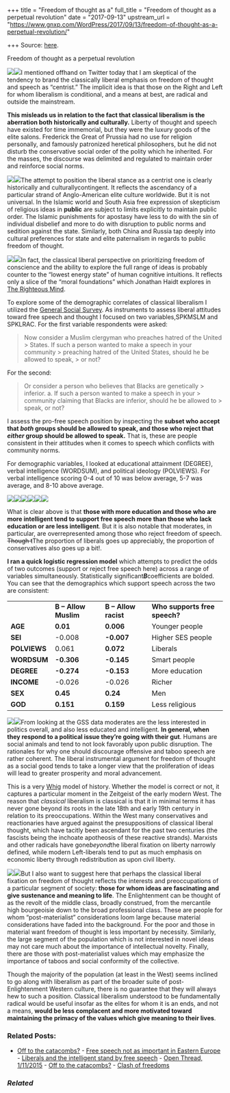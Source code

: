 +++
title = "Freedom of thought as a"
full_title = "Freedom of thought as a perpetual revolution"
date = "2017-09-13"
upstream_url = "https://www.gnxp.com/WordPress/2017/09/13/freedom-of-thought-as-a-perpetual-revolution/"

+++
Source: [here](https://www.gnxp.com/WordPress/2017/09/13/freedom-of-thought-as-a-perpetual-revolution/).

Freedom of thought as a perpetual revolution

[![](https://i0.wp.com/www.gnxp.com/WordPress/wp-content/uploads/2017/09/onLiberty.jpeg?resize=182%2C277)![](https://i0.wp.com/www.gnxp.com/WordPress/wp-content/uploads/2017/09/onLiberty.jpeg?resize=182%2C277)](https://www.amazon.com/exec/obidos/ASIN/B00A735PTG/geneexpressio-20)I mentioned offhand on Twitter today that I am skeptical of the tendency to brand the classically liberal emphasis on freedom of thought and speech as “centrist.” The implicit idea is that those on the Right and Left for whom liberalism is conditional, and a means at best, are radical and outside the mainstream.

**This misleads us in relation to the fact that classical liberalism is the aberration both historically and culturally.** Liberty of thought and speech have existed for time immemorial, but they were the luxury goods of the elite salons. Frederick the Great of Prussia had no use for religion personally, and famously patronized heretical philosophers, but he did not disturb the conservative social order of the polity which he inherited. For the masses, the discourse was delimited and regulated to maintain order and reinforce social norms.

[![](https://i0.wp.com/www.gnxp.com/WordPress/wp-content/uploads/2017/09/system_of_liberty.jpeg?resize=183%2C275)![](https://i0.wp.com/www.gnxp.com/WordPress/wp-content/uploads/2017/09/system_of_liberty.jpeg?resize=183%2C275)](https://www.amazon.com/exec/obidos/ASIN/0521182093/geneexpressio-20)The attempt to position the liberal stance as a centrist one is clearly historically and culturallycontingent. It reflects the ascendancy of a particular strand of Anglo-American elite culture worldwide. But it is not universal. In the Islamic world and South Asia free expression of skepticism of religious ideas in **public** are subject to limits explicitly to maintain public order. The Islamic punishments for apostasy have less to do with the sin of individual disbelief and more to do with disruption to public norms and sedition against the state. Similarly, both China and Russia tap deeply into cultural preferences for state and elite paternalism in regards to public freedom of thought.

[![](https://i0.wp.com/www.gnxp.com/WordPress/wp-content/uploads/2017/09/therighteousmind.jpeg?resize=150%2C231)![](https://i0.wp.com/www.gnxp.com/WordPress/wp-content/uploads/2017/09/therighteousmind.jpeg?resize=150%2C231)](https://www.amazon.com/exec/obidos/ASIN/B0052FF7YM/geneexpressio-20)In fact, the classical liberal perspective on prioritizing freedom of conscience and the ability to explore the full range of ideas is probably counter to the “lowest energy state” of human cognitive intuitions. It reflects only a slice of the “moral foundations” which Jonathan Haidt explores in [The Righteous Mind](https://www.amazon.com/exec/obidos/ASIN/B0052FF7YM/geneexpressio-20).

To explore some of the demographic correlates of classical liberalism I utilized the [General Social Survey](http://sda.berkeley.edu/sdaweb/analysis/?dataset=gss16). As instruments to assess liberal attitudes toward free speech and thought I focused on two variables,SPKMSLM and SPKLRAC. For the first variable respondents were asked:

> Now consider a Muslim clergyman who preaches hatred of the United > States. If such a person wanted to make a speech in your community > preaching hatred of the United States, should he be allowed to speak, > or not?

For the second:

> Or consider a person who believes that Blacks are genetically > inferior. a. If such a person wanted to make a speech in your > community claiming that Blacks are inferior, should he be allowed to > speak, or not?

I assess the pro-free speech position by inspecting the **subset who accept that *both* groups should be allowed to speak, and those who reject that *either* group should be allowed to speak.** That is, these are people consistent in their attitudes when it comes to speech which conflicts with community norms.

For demographic variables, I looked at educational attainment (DEGREE), verbal intelligence (WORDSUM), and political ideology (POLVIEWS). For verbal intelligence scoring 0-4 out of 10 was below average, 5-7 was average, and 8-10 above average.

[![](https://i0.wp.com/www.gnxp.com/WordPress/wp-content/uploads/2017/09/offensive_speech1.jpg?resize=625%2C426)![](https://i0.wp.com/www.gnxp.com/WordPress/wp-content/uploads/2017/09/offensive_speech1.jpg?resize=625%2C426)](https://i0.wp.com/www.gnxp.com/WordPress/wp-content/uploads/2017/09/offensive_speech1.jpg)[![](https://i0.wp.com/www.gnxp.com/WordPress/wp-content/uploads/2017/09/offensive_speech2.jpg?resize=625%2C404)![](https://i0.wp.com/www.gnxp.com/WordPress/wp-content/uploads/2017/09/offensive_speech2.jpg?resize=625%2C404)](https://i0.wp.com/www.gnxp.com/WordPress/wp-content/uploads/2017/09/offensive_speech2.jpg)[![](https://i0.wp.com/www.gnxp.com/WordPress/wp-content/uploads/2017/09/offensive_ideology.jpg?resize=625%2C407)![](https://i0.wp.com/www.gnxp.com/WordPress/wp-content/uploads/2017/09/offensive_ideology.jpg?resize=625%2C407)](https://i0.wp.com/www.gnxp.com/WordPress/wp-content/uploads/2017/09/offensive_ideology.jpg)

What is clear above is that **those with more education and those who are more intelligent tend to support free speech more than those who lack education or are less intelligent**. But it is also notable that moderates, in particular, are overrepresented among those who reject freedom of speech. ~~Though t~~The proportion of liberals goes up appreciably, the proportion of conservatives also goes up a bit!.

**I ran a quick logistic regression model** which attempts to predict the odds of two outcomes (support or reject free speech here) across a range of variables simultaneously. Statistically significant***B***coefficients are bolded. You can see that the demographics which support speech across the two are consistent:

|              |                      |                      |                               |
|--------------|----------------------|----------------------|-------------------------------|
|              | **B – Allow Muslim** | **B – Allow racist** | **Who supports free speech?** |
| **AGE**      | **0.01**             | **0.006**            | Younger people                |
| **SEI**      | -0.008               | **-0.007**           | Higher SES people             |
| **POLVIEWS** | 0.061                | **0.072**            | Liberals                      |
| **WORDSUM**  | **-0.306**           | **-0.145**           | Smart people                  |
| **DEGREE**   | **-0.274**           | **-0.153**           | More education                |
| **INCOME**   | -0.026               | -0.026               | Richer                        |
| **SEX**      | **0.45**             | **0.24**             | Men                           |
| **GOD**      | **0.151**            | **0.159**            | Less religious                |

[![](https://i0.wp.com/www.gnxp.com/WordPress/wp-content/uploads/2017/09/theEnlightenedEconomy.jpeg?resize=184%2C275)![](https://i0.wp.com/www.gnxp.com/WordPress/wp-content/uploads/2017/09/theEnlightenedEconomy.jpeg?resize=184%2C275)](https://www.amazon.com/exec/obidos/ASIN/0300189516/geneexpressio-20)From looking at the GSS data moderates are the less interested in politics overall, and also less educated and intelligent. **In general, when they respond to a political issue they’re going with their gut**. Humans are social animals and tend to not look favorably upon public disruption. The rationales for why one should discourage offensive and taboo speech are rather coherent. The liberal instrumental argument for freedom of thought as a social good tends to take a longer view that the proliferation of ideas will lead to greater prosperity and moral advancement.

This is a very [Whig](https://en.wikipedia.org/wiki/Whig_history) model of history. Whether the model is correct or not, it captures a particular moment in the Zeitgeist of the early modern West. The reason that *classical* liberalism is classical is that it in minimal terms it has never gone beyond its roots in the late 18th and early 19th century in relation to its preoccupations. Within the West many conservatives and reactionaries have argued against the presuppositions of classical liberal thought, which have tacitly been ascendant for the past two centuries (the fascists being the inchoate apotheosis of these reactive strands). Marxists and other radicals have gone*beyond*the liberal fixation on liberty narrowly defined, while modern Left-liberals tend to put as much emphasis on economic liberty through redistribution as upon civil liberty.

[![](https://i0.wp.com/www.gnxp.com/WordPress/wp-content/uploads/2017/09/watsonideas.jpeg?resize=200%2C252)![](https://i0.wp.com/www.gnxp.com/WordPress/wp-content/uploads/2017/09/watsonideas.jpeg?resize=200%2C252)](https://www.amazon.com/exec/obidos/ASIN/B000FCKC5G/geneexpressio-20)But I also want to suggest here that perhaps the classical liberal fixation on freedom of thought reflects the interests and preoccupations of a particular segment of society: **those for whom ideas are fascinating and give sustenance and meaning to life**. The Enlightenment can be thought of as the revolt of the middle class, broadly construed, from the mercantile high bourgeoisie down to the broad professional class. These are people for whom “post-materialist” considerations loom large because material considerations have faded into the background. For the poor and those in material want freedom of thought is less important by necessity. Similarly, the large segment of the population which is not interested in novel ideas may not care much about the importance of intellectual novelty. Finally, there are those with post-materialist values which may emphasize the importance of taboos and social conformity of the collective.

Though the majority of the population (at least in the West) seems inclined to go along with liberalism as part of the broader suite of post-Enlightenment Western culture, there is no guarantee that they will always hew to such a position. Classical liberalism understood to be fundamentally radical would be useful insofar as the elites for whom it is an ends, and not a means, **would be less complacent and more motivated toward maintaining the primacy of the values which give meaning to their lives**.

### Related Posts:

- [Off to the
  catacombs?](https://www.gnxp.com/WordPress/2005/01/22/off-to-the-catacombs-2/) - [Free speech not as important in Eastern
  Europe](https://www.gnxp.com/WordPress/2009/05/06/free-speech-not-as-important-in-eastern-europe/) - [Liberals and the intelligent stand by free
  speech](https://www.gnxp.com/WordPress/2015/05/05/liberals-and-the-intelligent-stand-by-free-speech/) - [Open Thread,
  1/11/2015](https://www.gnxp.com/WordPress/2015/01/11/open-thread-1112015/) - [Off to the
  catacombs?](https://www.gnxp.com/WordPress/2005/01/22/off-to-the-catacombs/) - [Clash of
  freedoms](https://www.gnxp.com/WordPress/2006/04/18/clash-of-freedoms/)

### *Related*

[](https://www.addtoany.com/add_to/facebook?linkurl=https%3A%2F%2Fwww.gnxp.com%2FWordPress%2F2017%2F09%2F13%2Ffreedom-of-thought-as-a-perpetual-revolution%2F&linkname=Freedom%20of%20thought%20as%20a%20perpetual%20revolution "Facebook")[](https://www.addtoany.com/add_to/twitter?linkurl=https%3A%2F%2Fwww.gnxp.com%2FWordPress%2F2017%2F09%2F13%2Ffreedom-of-thought-as-a-perpetual-revolution%2F&linkname=Freedom%20of%20thought%20as%20a%20perpetual%20revolution "Twitter")[](https://www.addtoany.com/add_to/email?linkurl=https%3A%2F%2Fwww.gnxp.com%2FWordPress%2F2017%2F09%2F13%2Ffreedom-of-thought-as-a-perpetual-revolution%2F&linkname=Freedom%20of%20thought%20as%20a%20perpetual%20revolution "Email")[](https://www.addtoany.com/share)
